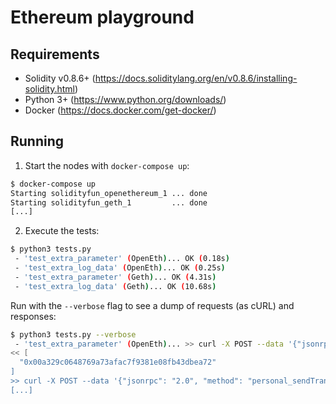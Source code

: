 # Ethereum playground

## Requirements

 * Solidity v0.8.6+ (https://docs.soliditylang.org/en/v0.8.6/installing-solidity.html)
 * Python 3+ (https://www.python.org/downloads/)
 * Docker (https://docs.docker.com/get-docker/)

## Running

1. Start the nodes with `docker-compose up`:

```bash
$ docker-compose up
Starting solidityfun_openethereum_1 ... done
Starting solidityfun_geth_1         ... done
[...]
```

2. Execute the tests:

```bash
$ python3 tests.py
 - 'test_extra_parameter' (OpenEth)... OK (0.18s)
 - 'test_extra_log_data' (OpenEth)... OK (0.25s)
 - 'test_extra_parameter' (Geth)... OK (4.31s)
 - 'test_extra_log_data' (Geth)... OK (10.68s)
```

Run with the `--verbose` flag to see a dump of requests (as cURL) and responses:

```bash
$ python3 tests.py --verbose
 - 'test_extra_parameter' (OpenEth)... >> curl -X POST --data '{"jsonrpc": "2.0", "method": "eth_accounts", "params": [], "id": 1}' --header 'Content-Type: application/json' http://localhost:8545
<< [
  "0x00a329c0648769a73afac7f9381e08fb43dbea72"
]
>> curl -X POST --data '{"jsonrpc": "2.0", "method": "personal_sendTransaction", "params": [{"from": "0x00a329c0648769a73afac7f9381e08fb43dbea72", "to": null, "gas": "0xf4240", "gasPrice": "0x2710",
[...]
```


